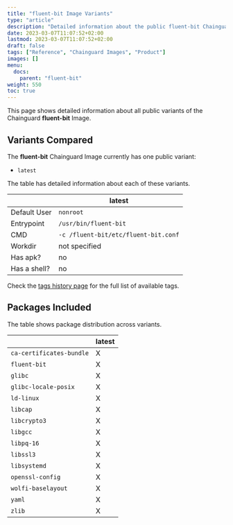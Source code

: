 ```yaml
---
title: "fluent-bit Image Variants"
type: "article"
description: "Detailed information about the public fluent-bit Chainguard Image variants"
date: 2023-03-07T11:07:52+02:00
lastmod: 2023-03-07T11:07:52+02:00
draft: false
tags: ["Reference", "Chainguard Images", "Product"]
images: []
menu:
  docs:
    parent: "fluent-bit"
weight: 550
toc: true
---
```


This page shows detailed information about all public variants of the Chainguard **fluent-bit** Image.

## Variants Compared
The **fluent-bit** Chainguard Image currently has one public variant: 

- `latest`

The table has detailed information about each of these variants.

|              | latest                               |
|--------------|--------------------------------------|
| Default User | `nonroot`                            |
| Entrypoint   | `/usr/bin/fluent-bit`                |
| CMD          | `-c /fluent-bit/etc/fluent-bit.conf` |
| Workdir      | not specified                        |
| Has apk?     | no                                   |
| Has a shell? | no                                   |

Check the [tags history page](/chainguard/chainguard-images/reference/fluent-bit/tags_history/) for the full list of available tags.

## Packages Included
The table shows package distribution across variants.

|                          | latest |
|--------------------------|--------|
| `ca-certificates-bundle` | X      |
| `fluent-bit`             | X      |
| `glibc`                  | X      |
| `glibc-locale-posix`     | X      |
| `ld-linux`               | X      |
| `libcap`                 | X      |
| `libcrypto3`             | X      |
| `libgcc`                 | X      |
| `libpq-16`               | X      |
| `libssl3`                | X      |
| `libsystemd`             | X      |
| `openssl-config`         | X      |
| `wolfi-baselayout`       | X      |
| `yaml`                   | X      |
| `zlib`                   | X      |

